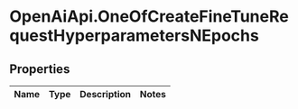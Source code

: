 # OpenAiApi.OneOfCreateFineTuneRequestHyperparametersNEpochs

## Properties
Name | Type | Description | Notes
------------ | ------------- | ------------- | -------------
